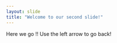 ```yaml
---
layout: slide
title: "Welcome to our second slide!"
---
```

Here we go !!
Use the left arrow to go back!
